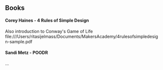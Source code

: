 ## Books

#### Corey Haines - 4 Rules of Simple Design
Also introduction to Conway's Game of Life
file:///Users/ritasijelmass/Documents/MakersAcademy/4rulesofsimpledesign-sample.pdf

#### Sandi Metz - POODR
...
